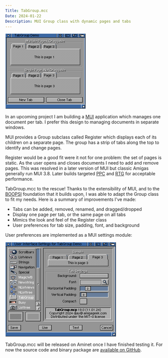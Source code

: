 ```yaml
---
Title: TabGroup.mcc
Date: 2024-01-22
Description: MUI Group class with dynamic pages and tabs
---
```


![TabGroup.mcc is a MUI custom class which provides a page group with tab headings. Pages can be added, removed, and renamed. Tabs can be reordered with drag-and-drop.](tabgroup.png)

In an upcoming project I am building a [MUI](https://en.wikipedia.org/wiki/Magic_User_Interface) application which manages one document per tab. I prefer this design to managing documents in separate windows.

MUI provides a Group subclass called Register which displays each of its children on a separate page. The group has a strip of tabs along the top to identify and change pages.

Register would be a good fit were it not for one problem: the set of pages is static. As the user opens and closes documents I need to add and remove pages. This was resolved in a later version of MUI but classic Amigas generally run MUI 3.8. Later builds targeted [PPC](https://en.wikipedia.org/wiki/PowerPC) and [RTG](https://en.wikipedia.org/wiki/Retargetable_graphics) for acceptable performance.

TabGroup.mcc to the rescue! Thanks to the extensibility of MUI, and to the [BOOPSI](https://en.wikipedia.org/wiki/BOOPSI) foundation that it builds upon, I was able to adapt the Group class to fit my needs. Here is a summary of improvements I've made:

- Tabs can be added, removed, renamed, and dragged/dropped
- Display one page per tab, or the same page on all tabs
- Mimics the look and feel of the Register class
- User preferences for tab size, padding, font, and background

User preferences are implemented as a MUI settings module:

![A number of options are available to customize the group and its tabs. By default TabGroup.mcc follows the Register class style.](prefs.png)

TabGroup.mcc will be released on Aminet once I have finished testing it. For now the source code and binary package are [available on GitHub](https://github.com/amigageek/mcc_tabgroup).